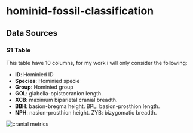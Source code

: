 # hominid-fossil-classification

## Data Sources

### S1 Table

This table have 10 columns, for my work i will only consider the following:

- **ID**: Hominied ID
- **Species**: Hominied specie
- **Group**: Hominied group
- **GOL**: glabella-opistocranion length. 
- **XCB**: maximum biparietal cranial breadth. 
- **BBH**: basion-bregma height. BPL: basion-prosthion length. 
- **NPH**: nasion-prosthion height. ZYB: bizygomatic breadth. 

![cranial metrics]('assets/CranialMetric.png "Cranial Metrics")